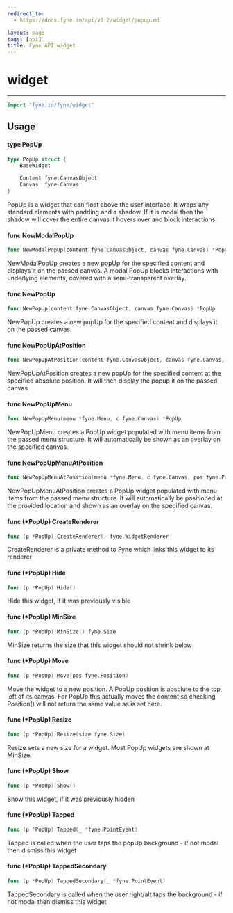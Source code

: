 ```yaml
---
redirect_to:
  - https://docs.fyne.io/api/v1.2/widget/popup.md

layout: page
tags: [api]
title: Fyne API widget
---
```



# widget
---
```go
import "fyne.io/fyne/widget"
```

## Usage

#### type PopUp

```go
type PopUp struct {
	BaseWidget

	Content fyne.CanvasObject
	Canvas  fyne.Canvas
}
```

PopUp is a widget that can float above the user interface. It wraps any standard elements with padding and a shadow. If it is modal then the shadow will cover the entire canvas it hovers over and block interactions.

#### func  NewModalPopUp

```go
func NewModalPopUp(content fyne.CanvasObject, canvas fyne.Canvas) *PopUp
```
NewModalPopUp creates a new popUp for the specified content and displays it on the passed canvas. A modal PopUp blocks interactions with underlying elements, covered with a semi-transparent overlay.

#### func  NewPopUp

```go
func NewPopUp(content fyne.CanvasObject, canvas fyne.Canvas) *PopUp
```
NewPopUp creates a new popUp for the specified content and displays it on the passed canvas.

#### func  NewPopUpAtPosition

```go
func NewPopUpAtPosition(content fyne.CanvasObject, canvas fyne.Canvas, pos fyne.Position) *PopUp
```
NewPopUpAtPosition creates a new popUp for the specified content at the specified absolute position. It will then display the popup it on the passed canvas.

#### func  NewPopUpMenu

```go
func NewPopUpMenu(menu *fyne.Menu, c fyne.Canvas) *PopUp
```
NewPopUpMenu creates a PopUp widget populated with menu items from the passed menu structure. It will automatically be shown as an overlay on the specified canvas.

#### func  NewPopUpMenuAtPosition

```go
func NewPopUpMenuAtPosition(menu *fyne.Menu, c fyne.Canvas, pos fyne.Position) *PopUp
```
NewPopUpMenuAtPosition creates a PopUp widget populated with menu items from the passed menu structure. It will automatically be positioned at the provided location and shown as an overlay on the specified canvas.

#### func (*PopUp) CreateRenderer

```go
func (p *PopUp) CreateRenderer() fyne.WidgetRenderer
```
CreateRenderer is a private method to Fyne which links this widget to its renderer

#### func (*PopUp) Hide

```go
func (p *PopUp) Hide()
```
Hide this widget, if it was previously visible

#### func (*PopUp) MinSize

```go
func (p *PopUp) MinSize() fyne.Size
```
MinSize returns the size that this widget should not shrink below

#### func (*PopUp) Move

```go
func (p *PopUp) Move(pos fyne.Position)
```
Move the widget to a new position. A PopUp position is absolute to the top, left of its canvas. For PopUp this actually moves the content so checking Position() will not return the same value as is set here.

#### func (*PopUp) Resize

```go
func (p *PopUp) Resize(size fyne.Size)
```
Resize sets a new size for a widget. Most PopUp widgets are shown at MinSize.

#### func (*PopUp) Show

```go
func (p *PopUp) Show()
```
Show this widget, if it was previously hidden

#### func (*PopUp) Tapped

```go
func (p *PopUp) Tapped(_ *fyne.PointEvent)
```
Tapped is called when the user taps the popUp background - if not modal then dismiss this widget

#### func (*PopUp) TappedSecondary

```go
func (p *PopUp) TappedSecondary(_ *fyne.PointEvent)
```
TappedSecondary is called when the user right/alt taps the background - if not modal then dismiss this widget
